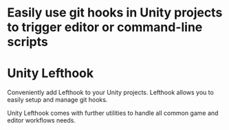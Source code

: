 # Easily use git hooks in Unity projects to trigger editor or command-line scripts

# Unity Lefthook
Conveniently add Lefthook to your Unity projects. Lefthook allows you to easily setup and manage git hooks.

Unity Lefthook comes with further utilities to handle all common game and editor workflows needs.
